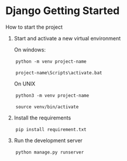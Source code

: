 # Django Getting Started

How to start the project

1. Start and activate a new virtual environment

   On windows:

   ​	`python -m venv project-name`

   ​	`project-name\Scripts\activate.bat`

   On UNIX

   ​	`python3 -m venv project-name`

   ​	`source venv/bin/activate`

2. Install the requirements

   ​	`pip install requirement.txt`

3. Run the development server

   ​	`python manage.py runserver`